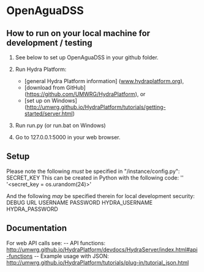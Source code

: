 # OpenAguaDSS

## How to run on your local machine for development / testing

1. See below to set up OpenAguaDSS in your github folder.
2. Run Hydra Platform:
    * [general Hydra Platform information] (www.hydraplatform.org),
    * [download from GitHub] (https://github.com/UMWRG/HydraPlatform), or
    * [set up on Windows] (http://umwrg.github.io/HydraPlatform/tutorials/getting-started/server.html)
    
3. Run run.py (or run.bat on Windows)
4. Go to 127.0.0.1:5000 in your web browser.

## Setup

Please note the following *must* be specified in "/instance/config.py":
SECRET_KEY
This can be created in Python with the following code:
'<import os>'
'<secret_key = os.urandom(24)>'

And the following *may* be specified therein for local development security:
DEBUG
URL
USERNAME
PASSWORD
HYDRA_USERNAME
HYDRA_PASSWORD

## Documentation
For web API calls see:
-- API functions: http://umwrg.github.io/HydraPlatform/devdocs/HydraServer/index.html#api-functions
-- Example usage with JSON: http://umwrg.github.io/HydraPlatform/tutorials/plug-in/tutorial_json.html